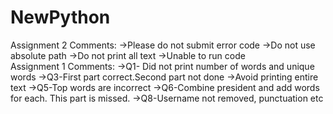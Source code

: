 # NewPython
Assignment 2 Comments:
->Please do not submit error code
->Do not use absolute path
->Do not print all text
->Unable to run code 
</br>
Assignment 1 Comments:
->Q1- Did not print number of words and unique words
->Q3-First part correct.Second part not done
->Avoid printing entire text
->Q5-Top words are incorrect
->Q6-Combine president and add words for each. This part is missed.
->Q8-Username not removed, punctuation etc
